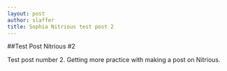 ```yaml
---
layout: post
author: slaffer
title: Sophia Nitrious test post 2
---
```


##Test Post Nitrious #2

Test post number 2. Getting more practice with making a post on Nitrious.